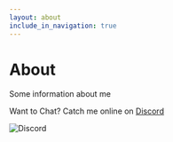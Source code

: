```yaml
---
layout: about
include_in_navigation: true
---
```


# About

Some information about me

Want to Chat? Catch me online on [Discord](https://discord.gg/MQhykSC) 

![Discord](https://img.shields.io/discord/474874280786657291.svg)
